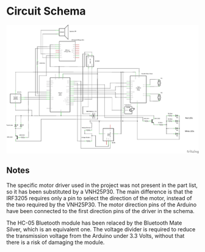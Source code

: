 # Circuit Schema

<img src="https://github.com/dadit97/Razorback-Project/blob/master/Circuit%20Schema/Razorback_schema.jpg" width="1000">

## Notes

The specific motor driver used in the project was not present in the part list, so it has been substituted by a VNH25P30.
The main difference is that the IRF3205 requires only a pin to select the direction of the motor, instead of the two required by the VNH25P30.
The motor direction pins of the Arduino have been connected to the first direction pins of the driver in the schema.

The HC-05 Bluetooth module has been relaced by the Bluetooth Mate Silver, which is an equivalent one. The voltage divider is required to reduce the transmission voltage from the Arduino under 3.3 Volts, without that there is a risk of damaging the module.